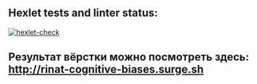 ## Hexlet tests and linter status:
[![hexlet-check](https://github.com/ringabi/layout-designer-project-lvl1/actions/workflows/hexlet-check.yml/badge.svg)](https://github.com/ringabi/layout-designer-project-lvl1/actions/workflows/hexlet-check.yml)

## Результат вёрстки можно посмотреть здесь: http://rinat-cognitive-biases.surge.sh
